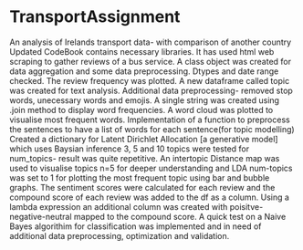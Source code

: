 # TransportAssignment
An analysis of Irelands transport data- with comparison of another country
Updated CodeBook contains necessary libraries.
It has used html web scraping to gather reviews of a bus service.
A class object was created for data aggregation and some data preprocessing.
Dtypes and date range checked.
The review frequency was plotted.
A new dataframe called topic was created for text analysis.
Additional data preprocessing- removed stop words, unecessary words and emojis.
A single string was created using .join method to display word frequencies.
A word cloud was plotted to visualise most frequent words.
Implementation of a function to preprocess the sentences to have a list of words for each sentence(for topic modelling)
Created a dictionary for Latent Dirichlet Allocation [a generative model] which uses Baysian inference
3, 5 and 10 topics were tested for num_topics- result was quite repetitive. 
An intertopic Distance map was used to visualise topics n=5 for deeper understanding and LDA 
num-topics was set to 1 for plotting the most frequent topic using bar and bubble graphs.
The sentiment scores were calculated for each review and the compound score of each review was added to the df as a column.
Using a lambda expression an additional column was created with poisitve-negative-neutral mapped to the compound score.
A quick test on a Naive Bayes algorithim for classification was implemented and in need of additional data preprocessing, optimization and validation.
